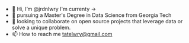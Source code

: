 - 👋 Hi, I’m @jrdnlwry I'm currenty ->
- 🌱 pursuing a Master's Degree in Data Science from Georgia Tech
- 💞️ looking to collaborate on open source projects that leverage data or solve a unique problem.
- 📫 How to reach me tatelwry@gmail.com

<!---
jrdnlwry/jrdnlwry is a ✨ special ✨ repository because its `README.md` (this file) appears on your GitHub profile.
You can click the Preview link to take a look at your changes.
--->

